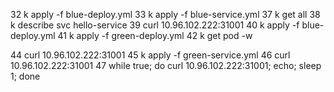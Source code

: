32 k apply -f blue-deploy.yml
33 k apply -f blue-service.yml
37 k get all
38 k describe svc hello-service
39 curl 10.96.102.222:31001
40 k apply -f blue-deploy.yml
41 k apply -f green-deploy.yml
42 k get pod -w

44 curl 10.96.102.222:31001
45 k apply -f green-service.yml
46 curl 10.96.102.222:31001
47 while true; do curl 10.96.102.222:31001; echo; sleep 1; done
